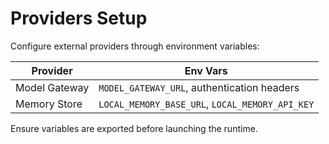 # Providers Setup

Configure external providers through environment variables:

| Provider | Env Vars |
| --- | --- |
| Model Gateway | `MODEL_GATEWAY_URL`, authentication headers |
| Memory Store | `LOCAL_MEMORY_BASE_URL`, `LOCAL_MEMORY_API_KEY` |

Ensure variables are exported before launching the runtime.
